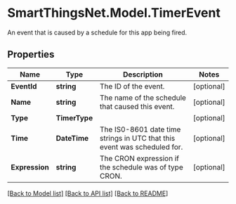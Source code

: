 # SmartThingsNet.Model.TimerEvent
An event that is caused by a schedule for this app being fired.
## Properties

Name | Type | Description | Notes
------------ | ------------- | ------------- | -------------
**EventId** | **string** | The ID of the event. | [optional] 
**Name** | **string** | The name of the schedule that caused this event. | [optional] 
**Type** | **TimerType** |  | [optional] 
**Time** | **DateTime** | The IS0-8601 date time strings in UTC that this event was scheduled for. | [optional] 
**Expression** | **string** | The CRON expression if the schedule was of type CRON. | [optional] 

[[Back to Model list]](../README.md#documentation-for-models) [[Back to API list]](../README.md#documentation-for-api-endpoints) [[Back to README]](../README.md)

